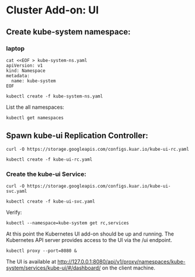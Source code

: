 # Cluster Add-on: UI


## Create kube-system namespace:

### laptop

```
cat <<EOF > kube-system-ns.yaml
apiVersion: v1
kind: Namespace
metadata:
  name: kube-system
EOF
```

```
kubectl create -f kube-system-ns.yaml 
```

List the all namespaces:

```
kubectl get namespaces
```

## Spawn kube-ui Replication Controller:

```
curl -O https://storage.googleapis.com/configs.kuar.io/kube-ui-rc.yaml
```

```
kubectl create -f kube-ui-rc.yaml
```

### Create the kube-ui Service:

```
curl -O https://storage.googleapis.com/configs.kuar.io/kube-ui-svc.yaml
```

```
kubectl create -f kube-ui-svc.yaml
```

Verify:

```
kubectl --namespace=kube-system get rc,services
```

At this point the Kubernetes UI add-on should be up and running. The Kubernetes API server provides access to the UI via the /ui endpoint.

```
kubectl proxy --port=8080 &
```

The UI is available at http://127.0.0.1:8080/api/v1/proxy/namespaces/kube-system/services/kube-ui/#/dashboard/ on the client machine.
